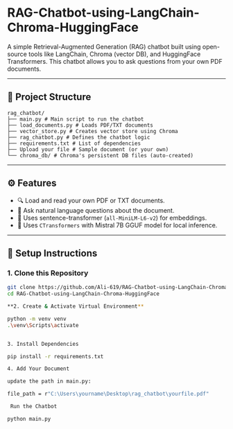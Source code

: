 # RAG-Chatbot-using-LangChain-Chroma-HuggingFace

A simple Retrieval-Augmented Generation (RAG) chatbot built using open-source tools like LangChain, Chroma (vector DB), and HuggingFace Transformers. This chatbot allows you to ask questions from your own PDF documents.

---

## 📁 Project Structure
```
rag_chatbot/
├── main.py # Main script to run the chatbot
├── load_documents.py # Loads PDF/TXT documents
├── vector_store.py # Creates vector store using Chroma
├── rag_chatbot.py # Defines the chatbot logic
├── requirements.txt # List of dependencies
├── Upload your file # Sample document (or your own)
└── chroma_db/ # Chroma's persistent DB files (auto-created)
```
---

## ⚙️ Features

- 🔍 Load and read your own PDF or TXT documents.
- 🤖 Ask natural language questions about the document.
- 🧠 Uses sentence-transformer (`all-MiniLM-L6-v2`) for embeddings.
- 🧾 Uses `CTransformers` with Mistral 7B GGUF model for local inference.

---

## 🚀 Setup Instructions

### 1. Clone this Repository

```bash
git clone https://github.com/Ali-619/RAG-Chatbot-using-LangChain-Chroma-HuggingFace.git
cd RAG-Chatbot-using-LangChain-Chroma-HuggingFace

**2. Create & Activate Virtual Environment**

python -m venv venv
.\venv\Scripts\activate


3. Install Dependencies

pip install -r requirements.txt

4. Add Your Document

update the path in main.py:

file_path = r"C:\Users\yourname\Desktop\rag_chatbot\yourfile.pdf"

 Run the Chatbot

python main.py

